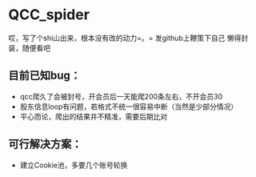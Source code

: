 # QCC_spider

哎，写了个shi山出来，根本没有改的动力=。= 发github上鞭策下自己
懒得封装，随便看吧

## 目前已知bug：
- qcc爬久了会被封号，开会员后一天能爬200条左右，不开会员30
- 股东信息loop有问题，若格式不统一很容易中断（当然是少部分情况）
- 平心而论，爬出的结果并不精准，需要后期比对

## 可行解决方案：
- 建立Cookie池，多要几个账号轮换
  
